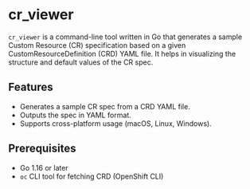 # cr_viewer

`cr_viewer` is a command-line tool written in Go that generates a sample Custom Resource (CR) specification based on a given CustomResourceDefinition (CRD) YAML file. It helps in visualizing the structure and default values of the CR spec.

## Features

- Generates a sample CR spec from a CRD YAML file.
- Outputs the spec in YAML format.
- Supports cross-platform usage (macOS, Linux, Windows).

## Prerequisites

- Go 1.16 or later
- `oc` CLI tool for fetching CRD (OpenShift CLI)

